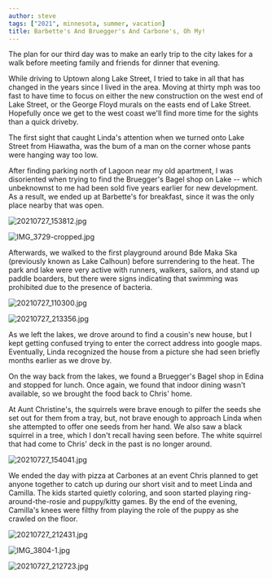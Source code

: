 ```yaml
---
author: steve
tags: ["2021", minnesota, summer, vacation]
title: Barbette's And Bruegger's And Carbone's, Oh My! 
---
```

The plan for our third day was to make an early trip to the city lakes for a walk before meeting family and friends for dinner that evening.  

While driving to Uptown along Lake Street, I tried to take in all that has changed in the years since I lived in the area.  Moving at thirty mph was too fast to have time to focus on either the new construction on the west end of Lake Street, or the George Floyd murals on the easts end of Lake Street.  Hopefully once we get to the west coast we'll find more time for the sights than a quick driveby.  

The first sight that caught Linda's attention when we turned onto Lake Street from Hiawatha, was the bum of a man on the corner whose pants were hanging way too low.   

After finding parking north of Lagoon near my old apartment, I was disoriented when trying to find the Bruegger's Bagel shop on Lake -- which unbeknownst to me had been sold five years earlier for new development.  As a result, we ended up at Barbette's for breakfast, since it was the only place nearby that was open.  

![20210727_153812.jpg]({{site.baseurl}}/assets/media/20210727_153812.jpg)

![IMG_3729-cropped.jpg]({{site.baseurl}}/assets/media/IMG_3729-cropped.jpg)

Afterwards, we walked to the first playground around Bde Maka Ska (previously known as Lake Calhoun) before surrendering to the heat.  The park and lake were very active with runners, walkers, sailors, and stand up paddle boarders, but there were signs indicating that swimming was prohibited due to the presence of bacteria.  

![20210727_110300.jpg]({{site.baseurl}}/assets/media/20210727_110300.jpg)

![20210727_213356.jpg]({{site.baseurl}}/assets/media/20210727_213356.jpg)

As we left the lakes, we drove around to find a cousin's new house, but I kept getting confused trying to enter the correct address into google maps.  Eventually, Linda recognized the house from a picture she had seen briefly months earlier as we drove by.  

On the way back from the lakes, we found a Bruegger's Bagel shop in Edina and stopped for lunch.  Once again, we found that indoor dining wasn't available, so we brought the food back to Chris' home.  

At Aunt Christine's, the squirrels were brave enough to pilfer the seeds she set out for them from a tray, but, not brave enough to approach Linda when she attempted to offer one seeds from her hand.  We also saw a black squirrel in a tree, which I don't recall having seen before.  The white squirrel that had come to Chris' deck in the past is no longer around.  

![20210727_154041.jpg]({{site.baseurl}}/assets/media/20210727_154041.jpg)

We ended the day with pizza at Carbones at an event Chris planned to get anyone together to catch up during our short visit and to meet Linda and Camilla.  The kids started quietly coloring, and soon started playing ring-around-the-rosie and puppy/kitty games.  By the end of the evening, Camilla's knees were filthy from playing the role of the puppy as she crawled on the floor.  

![20210727_212431.jpg]({{site.baseurl}}/assets/media/20210727_212431.jpg)

![IMG_3804-1.jpg]({{site.baseurl}}/assets/media/IMG_3804-1.jpg)

![20210727_212723.jpg]({{site.baseurl}}/assets/media/20210727_212723.jpg)
